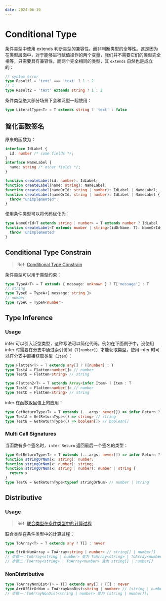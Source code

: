 ```yaml
---
date: 2024-06-19
---
```


# Conditional Type

条件类型中使用 extends 判断类型的兼容性，而非判断类型的全等性。这是因为在类型层面中，对于能够进行赋值操作的两个变量，我们并不需要它们的类型完全相等，只需要具有兼容性，而两个完全相同的类型，其 `extends` 自然也是成立的：

```ts
// syntax error
type Result1 = 'text' === 'text' ? 1 : 2
// 1
type Result2 = 'text' extends string ? 1 : 2
```

条件类型绝大部分场景下会和泛型一起使用：

```ts
type LiteralType<T> = T extends string ? 'text' : false
```

## 简化函数签名

原来的函数为：

```ts
interface IdLabel {
  id: number /* some fields */;
}
interface NameLabel {
  name: string /* other fields */;
}

function createLabel(id: number): IdLabel;
function createLabel(name: string): NameLabel;
function createLabel(nameOrId: string | number): IdLabel | NameLabel;
function createLabel(nameOrId: string | number): IdLabel | NameLabel {
  throw "unimplemented";
}
```

使用条件类型可以将代码优化为：

```ts
type NameOrId<T extends string | number> = T extends number ? IdLabel : NameLabel
function createLabel<T extends number | string>(idOrName: T): NameOrId<T> {
  throw 'unimplemented'
}
```

## Conditional Type Constrain

> Ref: [Conditional Type Constrain](https://www.typescriptlang.org/docs/handbook/2/conditional-types.html#conditional-type-constraints)

条件类型可以用于类型约束：

```ts
type TypeA<T> = T extends { message: unknown } ? T['message'] : T
// string
type TypeB = TypeA<{ message: string }>
// number
type TypeC = TypeA<number>
```

## Type Inference

### Usage

infer 可以引入泛型类型，这种写法可以简化代码。例如在下面例子中，没使用 infer 时需要在分支中通过索引访问（`T[number]`）才能获取类型，使用 infer 时可以在分支中直接获取类型（`Item`）：

```ts
type Flatten<T> = T extends any[] ? T[number] : T
type TestA = Flatten<number[]> // number
type TestB = Flatten<string> // string

type Flatten2<T> = T extends Array<infer Item> ? Item : T
type TestC = Flatten<number[]> // number
type TestD = Flatten<string> // string
```

infer 在函数返回值上的应用：

```ts
type GetReturnType<T> = T extends (...args: never[]) => infer Return ? Return : never
type TestA = GetReturnType<() => string> // string
type TestB = GetReturnType<() => boolean[]> // boolean[]
```

### Multi Call Signatures

当函数有多个签名时，`infer Return` 返回最后一个签名的类型：

```ts
type GetReturnType<T> = T extends (...args: never[]) => infer Return ? Return : never
function stringOrNum(x: string): number;
function stringOrNum(x: number): string;
function stringOrNum(x: string | number): number | string {
  return x
}
type TestG = GetReturnType<typeof stringOrNum> // number | string
```

## Distributive

### Usage

> Ref: [联合类型在条件类型中的计算过程](https://blog.logrocket.com/guide-conditional-types-typescript/#distributive-conditional-types)

联合类型在条件类型中的计算过程：

```ts
type ToArray<T> = T extends any ? T[] : never

type StrOrNumArray = ToArray<string | number> // string[] | number[]
// 步骤一：ToArray<string | number> 变为 ToArray<string> | ToArray<number>
// 步骤二：ToArray<string> | ToArray<number> 变为 string[] | number[]
```

### NonDistributive

```ts
type ToArrayNonDist<T> = T[] extends any[] ? T[] : never
type ArrOfStrOrNum = ToArrayNonDist<string | number> // (string | number)[]
// 步骤一：ToArrayNonDist<string | number> 变为 (string | number)[]
```
